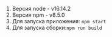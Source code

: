 1) Версия node - v16.14.2
2) Версия npm - v8.5.0
3) Для запуска приложения: `npm start`
4) Для запуска сборки:`npm run build`
